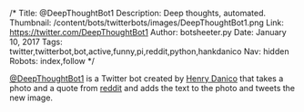 /*
Title: @DeepThoughtBot1
Description: Deep thoughts, automated.
Thumbnail: /content/bots/twitterbots/images/DeepThoughtBot1.png
Link: https://twitter.com/DeepThoughtBot1
Author: botsheeter.py
Date: January 10, 2017
Tags: twitter,twitterbot,bot,active,funny,pi,reddit,python,hankdanico
Nav: hidden
Robots: index,follow
*/

[@DeepThoughtBot1](https://twitter.com/DeepThoughtBot1) is a Twitter bot created by [Henry Danico](https://twitter.com/HankDanico) that takes a photo and a quote from [reddit](http://reddit.com) and adds the text to the photo and tweets the new image.
